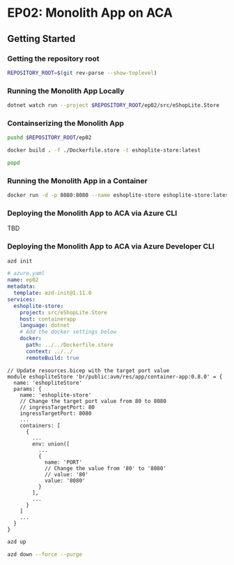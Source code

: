 # EP02: Monolith App on ACA

## Getting Started

### Getting the repository root

```bash
REPOSITORY_ROOT=$(git rev-parse --show-toplevel)
```

### Running the Monolith App Locally

```bash
dotnet watch run --project $REPOSITORY_ROOT/ep02/src/eShopLite.Store
```

### Containserizing the Monolith App

```bash
pushd $REPOSITORY_ROOT/ep02
```

```bash
docker build . -f ./Dockerfile.store -t eshoplite-store:latest
```

```bash
popd
```

### Running the Monolith App in a Container

```bash
docker run -d -p 8080:8080 --name eshoplite-store eshoplite-store:latest
```

### Deploying the Monolith App to ACA via Azure CLI

TBD

### Deploying the Monolith App to ACA via Azure Developer CLI

```bash
azd init
```

```yaml
# azure.yaml
name: ep02
metadata:
  template: azd-init@1.11.0
services:
  eshoplite-store:
    project: src/eShopLite.Store
    host: containerapp
    language: dotnet
    # Add the docker settings below
    docker:
      path: ../../Dockerfile.store
      context: ../../
      remoteBuild: true
```

```bicep
// Update resources.bicep with the target port value
module eshopliteStore 'br/public:avm/res/app/container-app:0.8.0' = {
  name: 'eshopliteStore'
  params: {
    name: 'eshoplite-store'
    // Change the target port value from 80 to 8080
    // ingressTargetPort: 80
    ingressTargetPort: 8080
    ...
    containers: [
      {
        ...
        env: union([
          ...
          {
            name: 'PORT'
            // Change the value from '80' to '8080'
            // value: '80'
            value: '8080'
          }
        ],
        ...
      }
    ]
    ...
  }
}
```

```bash
azd up
```

```bash
azd down --force --purge
```
